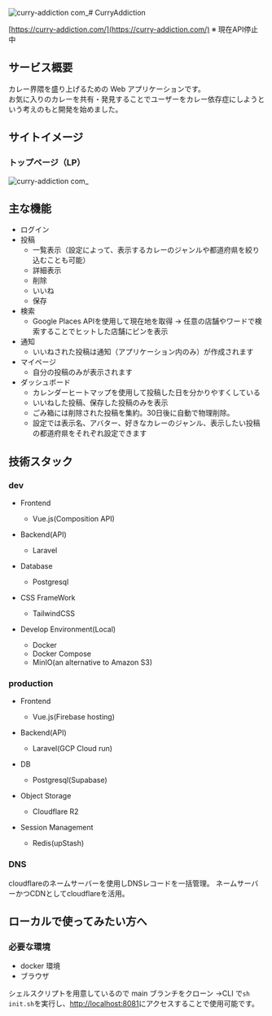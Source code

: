 ![curry-addiction com_](https://github.com/user-attachments/assets/48596455-444d-45d4-b9c6-9e1517086031)# CurryAddiction

[https://curry-addiction.com/](https://curry-addiction.com/)
※ 現在API停止中

## サービス概要

カレー界隈を盛り上げるための Web アプリケーションです。<br>
お気に入りのカレーを共有・発見することでユーザーをカレー依存症にしようという考えのもと開発を始めました。

## サイトイメージ
### トップページ（LP）
![curry-addiction com_](https://github.com/user-attachments/assets/b06721f2-ee49-4a40-b5f7-ec4ddfcfa2d3)

## 主な機能

- ログイン
- 投稿
  - 一覧表示（設定によって、表示するカレーのジャンルや都道府県を絞り込むことも可能）
  - 詳細表示
  - 削除
  - いいね
  - 保存
- 検索
  - Google Places APIを使用して現在地を取得 → 任意の店舗やワードで検索することでヒットした店舗にピンを表示
- 通知
  - いいねされた投稿は通知（アプリケーション内のみ）が作成されます
- マイページ
  - 自分の投稿のみが表示されます
- ダッシュボード
  - カレンダーヒートマップを使用して投稿した日を分かりやすくしている
  - いいねした投稿、保存した投稿のみを表示
  - ごみ箱には削除された投稿を集約。30日後に自動で物理削除。
  - 設定では表示名、アバター、好きなカレーのジャンル、表示したい投稿の都道府県をそれぞれ設定できます

## 技術スタック

### dev

- Frontend

  - Vue.js(Composition API)

- Backend(API)

  - Laravel

- Database

  - Postgresql

- CSS FrameWork
  - TailwindCSS
- Develop Environment(Local)
  - Docker
  - Docker Compose
  - MinIO(an alternative to Amazon S3)

### production

- Frontend
  - Vue.js(Firebase hosting)

- Backend(API)
  - Laravel(GCP Cloud run)

- DB
  - Postgresql(Supabase)

- Object Storage
  - Cloudflare R2

- Session Management
  - Redis(upStash)
 
### DNS
cloudflareのネームサーバーを使用しDNSレコードを一括管理。
ネームサーバーかつCDNとしてcloudflareを活用。

## ローカルで使ってみたい方へ

### 必要な環境

- docker 環境
- ブラウザ

シェルスクリプトを用意しているので main ブランチをクローン →CLI で`sh init.sh`を実行し、[http://localhost:8081](http://localhost:8081)にアクセスすることで使用可能です。
